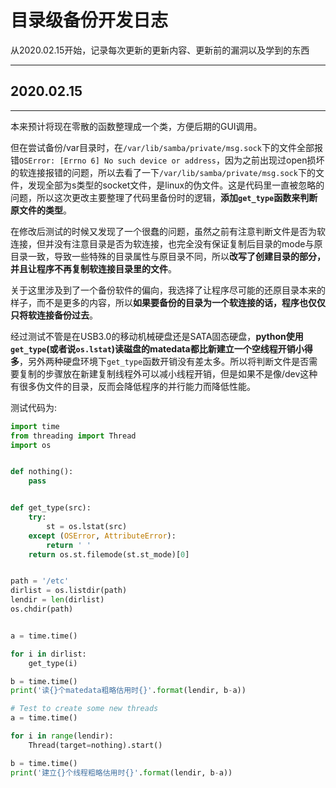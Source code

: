# 目录级备份开发日志

从2020.02.15开始，记录每次更新的更新内容、更新前的漏洞以及学到的东西

***

## 2020.02.15

***

本来预计将现在零散的函数整理成一个类，方便后期的GUI调用。

但在尝试备份/var目录时，在`/var/lib/samba/private/msg.sock`下的文件全部报错`OSError: [Errno 6] No such device or address`，因为之前出现过open损坏的软连接报错的问题，所以去看了一下`/var/lib/samba/private/msg.sock`下的文件，发现全部为s类型的socket文件，是linux的伪文件。这是代码里一直被忽略的问题，所以这次更改主要整理了代码里备份时的逻辑，**添加`get_type`函数来判断原文件的类型**。

在修改后测试的时候又发现了一个很蠢的问题，虽然之前有注意判断文件是否为软连接，但并没有注意目录是否为软连接，也完全没有保证复制后目录的mode与原目录一致，导致一些特殊的目录属性与原目录不同，所以**改写了创建目录的部分，并且让程序不再复制软连接目录里的文件**。

关于这里涉及到了一个备份软件的偏向，我选择了让程序尽可能的还原目录本来的样子，而不是更多的内容，所以**如果要备份的目录为一个软连接的话，程序也仅仅只将软连接备份过去**。

经过测试不管是在USB3.0的移动机械硬盘还是SATA固态硬盘，**python使用`get_type`(或者说`os.lstat`)读磁盘的matedata都比新建立一个空线程开销小得多**，另外两种硬盘环境下`get_type`函数开销没有差太多。所以将判断文件是否需要复制的步骤放在新建复制线程外可以减小线程开销，但是如果不是像/dev这种有很多伪文件的目录，反而会降低程序的并行能力而降低性能。

测试代码为:

```python
import time
from threading import Thread
import os


def nothing():
    pass


def get_type(src):
    try:
        st = os.lstat(src)
    except (OSError, AttributeError):
        return ' '
    return os.st.filemode(st.st_mode)[0]


path = '/etc'
dirlist = os.listdir(path)
lendir = len(dirlist)
os.chdir(path)


a = time.time()

for i in dirlist:
    get_type(i)

b = time.time()
print('读{}个matedata粗略估用时{}'.format(lendir, b-a))

# Test to create some new threads
a = time.time()

for i in range(lendir):
    Thread(target=nothing).start()

b = time.time()
print('建立{}个线程粗略估用时{}'.format(lendir, b-a))

```


